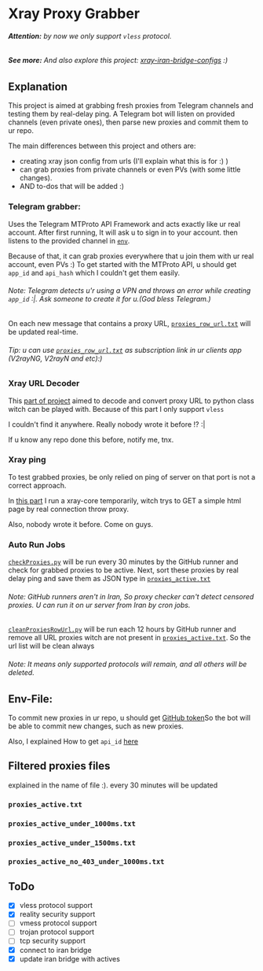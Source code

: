 # Xray Proxy Grabber

###### **Attention:** by now we only support `vless` protocol. 

###### **See more:** And also explore this project: [xray-iran-bridge-configs](https://github.com/MrMohebi/xray-iran-bridge-configs) :)
 

## Explanation
This project is aimed at grabbing fresh proxies from Telegram channels and testing them by real-delay ping.
A Telegram bot will listen on provided channels (even private ones), then parse new proxies and commit them to ur repo.

The main differences between this project and others are:
- creating xray json config from urls (I'll explain what this is for :) )
- can grab proxies from private channels or even PVs (with some little changes).
- AND to-dos that will be added :)

### Telegram grabber:
Uses the Telegram MTProto API Framework and acts exactly like ur real account. After first running,
It will ask u to sign in to your account. then listens to the provided channel in [`env`](./.env.example#L12).

Because of that, it can grab proxies everywhere that u join them with ur real account, even PVs :)
To get started with the MTProto API, u should get `app_id` and `api_hash` which I couldn't get them easily.
###### *Note:* Telegram detects u'r using a VPN and throws an error while creating `app_id` :|. Ask someone to create it for u.(God bless Telegram.)

On each new message that contains a proxy URL, [`proxies_row_url.txt`](./proxies_row_url.txt) will be updated real-time.

###### *Tip:* u can use [`proxies_row_url.txt`](./proxies_row_url.txt) as subscription link in ur clients app (V2rayNG, V2rayN and etc):)


### Xray URL Decoder
This [part of project](./xray_url_decoder) aimed to decode and convert proxy URL to python class witch can be played with.
Because of this part I only support `vless` 

I couldn't find it anywhere. Really nobody wrote it before !? :| 

If u know any repo done this before, notify me, tnx.


### Xray ping
To test grabbed proxies, be only relied on ping of server on that port is not a correct approach.

In [this part](./xray_ping) I run a xray-core temporarily, witch trys to GET a simple html page by real connection throw proxy.

Also, nobody wrote it before. Come on guys.

### Auto Run Jobs 
[`checkProxies.py`](./checkProxies.py) will be run every 30 minutes by the GitHub runner and check for grabbed proxies to be active.
Next, sort these proxies by real delay ping and save them as JSON type in [`proxies_active.txt`](./proxies_active.txt)
###### *Note:* GitHub runners aren't in Iran, So proxy checker can't detect censored proxies. U can run it on ur server from Iran by cron jobs.


[`cleanProxiesRowUrl.py`](./cleanProxiesRowUrl.py) will be run each 12 hours by GitHub runner and remove all URL proxies witch are not present in [`proxies_active.txt`](./proxies_active.txt).
So the url list will be clean always
###### *Note:* It means only supported protocols will remain, and all others will be deleted.



## Env-File:
To commit new proxies in ur repo, u should get [GitHub token](https://docs.github.com/en/authentication/keeping-your-account-and-data-secure/managing-your-personal-access-tokens#personal-access-tokens-classic)So the bot will be able to commit new changes, such as new proxies.

Also, I explained How to get `api_id` [here](#telegram-grabber)


## Filtered proxies files
explained in the name of file :). every 30 minutes will be updated

### `proxies_active.txt`
### `proxies_active_under_1000ms.txt`
### `proxies_active_under_1500ms.txt`
### `proxies_active_no_403_under_1000ms.txt`

## ToDo
- [x] vless protocol support
- [x] reality security support
- [ ] vmess protocol support
- [ ] trojan protocol support
- [ ] tcp security support
- [x] connect to iran bridge
- [x] update iran bridge with actives